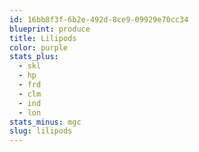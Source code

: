```yaml
---
id: 16bb8f3f-6b2e-492d-8ce9-09929e70cc34
blueprint: produce
title: Lilipods
color: purple
stats_plus:
  - skl
  - hp
  - frd
  - clm
  - ind
  - lon
stats_minus: mgc
slug: lilipods
---
```

